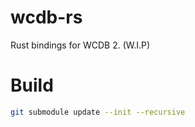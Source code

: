 # wcdb-rs
Rust bindings for WCDB 2. (W.I.P)

# Build

```bash
git submodule update --init --recursive
```